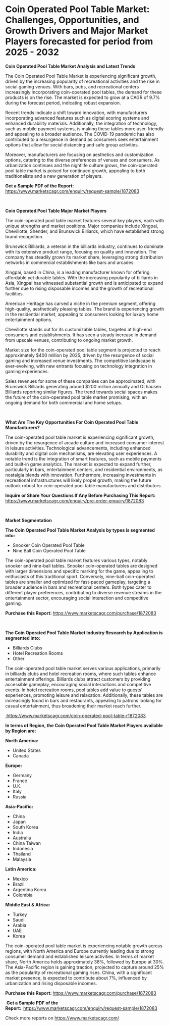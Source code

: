 <p><h1>Coin Operated Pool Table Market: Challenges, Opportunities, and Growth Drivers and Major Market Players forecasted for period from 2025 - 2032</h1></p><p><strong>Coin Operated Pool Table Market Analysis and Latest Trends</strong></p>
<p><p>The Coin Operated Pool Table Market is experiencing significant growth, driven by the increasing popularity of recreational activities and the rise in social gaming venues. With bars, pubs, and recreational centers increasingly incorporating coin-operated pool tables, the demand for these products is on the rise. The market is expected to grow at a CAGR of 9.7% during the forecast period, indicating robust expansion.</p><p>Recent trends indicate a shift toward innovation, with manufacturers incorporating advanced features such as digital scoring systems and enhanced durability materials. Additionally, the integration of technology, such as mobile payment systems, is making these tables more user-friendly and appealing to a broader audience. The COVID-19 pandemic has also contributed to a resurgence in demand as consumers seek entertainment options that allow for social distancing and safe group activities.</p><p>Moreover, manufacturers are focusing on aesthetics and customization options, catering to the diverse preferences of venues and consumers. As urbanization continues and the nightlife culture grows, the coin-operated pool table market is poised for continued growth, appealing to both traditionalists and a new generation of players.</p></p>
<p><strong>Get a Sample PDF of the Report:&nbsp;</strong> <a href="https://www.marketscagr.com/enquiry/request-sample/1872083?utm_campaign=1835&utm_medium=2&utm_source=Github&utm_content=ia&utm_term=05022025&utm_id=coin-operated-pool-table">https://www.marketscagr.com/enquiry/request-sample/1872083</a></p>
<p>&nbsp;</p>
<p><strong>Coin Operated Pool Table Major Market Players</strong></p>
<p><p>The coin-operated pool table market features several key players, each with unique strengths and market positions. Major companies include Xingpai, Chevillotte, Shender, and Brunswick Billiards, which have established strong brand recognition. </p><p>Brunswick Billiards, a veteran in the billiards industry, continues to dominate with its extensive product range, focusing on quality and innovation. The company has steadily grown its market share, leveraging strong distribution networks in commercial establishments like bars and arcades.</p><p>Xingpai, based in China, is a leading manufacturer known for offering affordable yet durable tables. With the increasing popularity of billiards in Asia, Xingpai has witnessed substantial growth and is anticipated to expand further due to rising disposable incomes and the growth of recreational facilities.</p><p>American Heritage has carved a niche in the premium segment, offering high-quality, aesthetically pleasing tables. The brand is experiencing growth in the residential market, appealing to consumers looking for luxury home entertainment options.</p><p>Chevillotte stands out for its customizable tables, targeted at high-end consumers and establishments. It has seen a steady increase in demand from upscale venues, contributing to ongoing market growth.</p><p>Market size for the coin-operated pool table segment is projected to reach approximately $400 million by 2025, driven by the resurgence of social gaming and increased venue investments. The competitive landscape is ever-evolving, with new entrants focusing on technology integration in gaming experiences.</p><p>Sales revenues for some of these companies can be approximated, with Brunswick Billiards generating around $200 million annually and OLhausen Billiards reporting similar figures. The trend towards social spaces makes the future of the coin-operated pool table market promising, with an ongoing demand for both commercial and home setups.</p></p>
<p>&nbsp;</p>
<p><strong>What Are The Key Opportunities For Coin Operated Pool Table Manufacturers?</strong></p>
<p><p>The coin-operated pool table market is experiencing significant growth, driven by the resurgence of arcade culture and increased consumer interest in leisure activities. Technological advancements, including enhanced durability and digital coin mechanisms, are elevating user experiences. A notable trend is the integration of smart features, such as mobile payments and built-in game analytics. The market is expected to expand further, particularly in bars, entertainment centers, and residential environments, as nostalgia blends with innovation. Furthermore, increasing investments in recreational infrastructures will likely propel growth, making the future outlook robust for coin-operated pool table manufacturers and distributors.</p></p>
<p><strong>Inquire or Share Your Questions If Any Before Purchasing This Report:</strong> <a href="https://www.marketscagr.com/enquiry/pre-order-enquiry/1872083?utm_campaign=1835&utm_medium=2&utm_source=Github&utm_content=ia&utm_term=05022025&utm_id=coin-operated-pool-table">https://www.marketscagr.com/enquiry/pre-order-enquiry/1872083</a></p>
<p>&nbsp;</p>
<p><strong>Market Segmentation</strong></p>
<p><strong>The Coin Operated Pool Table Market Analysis by types is segmented into:</strong></p>
<p><ul><li>Snooker Coin Operated Pool Table</li><li>Nine Ball Coin Operated Pool Table</li></ul></p>
<p><p>The coin-operated pool table market features various types, notably snooker and nine-ball tables. Snooker coin-operated tables are designed with larger dimensions and specific marking for the game, appealing to enthusiasts of this traditional sport. Conversely, nine-ball coin-operated tables are smaller and optimized for fast-paced gameplay, targeting a broader audience in bars and recreational centers. Both types cater to different player preferences, contributing to diverse revenue streams in the entertainment sector, encouraging social interaction and competitive gaming.</p></p>
<p><strong>Purchase this Report:&nbsp;</strong><a href="https://www.marketscagr.com/purchase/1872083?utm_campaign=1835&utm_medium=2&utm_source=Github&utm_content=ia&utm_term=05022025&utm_id=coin-operated-pool-table">https://www.marketscagr.com/purchase/1872083</a></p>
<p>&nbsp;</p>
<p><strong>The Coin Operated Pool Table Market Industry Research by Application is segmented into:</strong></p>
<p><ul><li>Billiards Clubs</li><li>Hotel Recreation Rooms</li><li>Other</li></ul></p>
<p><p>The coin-operated pool table market serves various applications, primarily in billiards clubs and hotel recreation rooms, where such tables enhance entertainment offerings. Billiards clubs attract customers by providing accessible gameplay, encouraging social interactions and competitive events. In hotel recreation rooms, pool tables add value to guests' experiences, promoting leisure and relaxation. Additionally, these tables are increasingly found in bars and restaurants, appealing to patrons looking for casual entertainment, thus broadening their market reach further.</p></p>
<p><a href="https://www.marketscagr.com/coin-operated-pool-table-r1872083?utm_campaign=1835&utm_medium=2&utm_source=Github&utm_content=ia&utm_term=05022025&utm_id=coin-operated-pool-table">&nbsp;https://www.marketscagr.com/coin-operated-pool-table-r1872083</a></p>
<p><strong>In terms of Region, the Coin Operated Pool Table Market Players available by Region are:</strong></p>
<p>
    <p> <strong> North America: </strong>
        <ul>
            <li>United States</li>
            <li>Canada</li>
        </ul>
        </p> 
    <p> <strong> Europe: </strong>
        <ul>
            <li>Germany</li>
            <li>France</li>
            <li>U.K.</li>
            <li>Italy</li>
            <li>Russia</li>
        </ul>
        </p> 
    <p> <strong> Asia-Pacific: </strong>
        <ul>
            <li>China</li>
            <li>Japan</li>
            <li>South Korea</li>
            <li>India</li>
            <li>Australia</li>
            <li>China Taiwan</li>
            <li>Indonesia</li>
            <li>Thailand</li>
            <li>Malaysia</li>
        </ul>
        </p> 
    <p> <strong> Latin America: </strong>
        <ul>
            <li>Mexico</li>
            <li>Brazil</li>
            <li>Argentina Korea</li>
            <li>Colombia</li>
        </ul>
        </p> 
    <p> <strong> Middle East & Africa: </strong>
        <ul>
            <li>Turkey</li>
            <li>Saudi</li>
            <li>Arabia</li>
            <li>UAE</li>
            <li>Korea</li>
        </ul>
    </p>
    </p>
<p><p>The coin-operated pool table market is experiencing notable growth across regions, with North America and Europe currently leading due to strong consumer demand and established leisure activities. In terms of market share, North America holds approximately 38%, followed by Europe at 30%. The Asia-Pacific region is gaining traction, projected to capture around 25% as the popularity of recreational gaming rises. China, with a significant market presence, is expected to contribute about 7%, influenced by urbanization and rising disposable incomes.</p></p>
<p><strong>Purchase this Report: </strong><a href="https://www.marketscagr.com/purchase/1872083?utm_campaign=1835&utm_medium=2&utm_source=Github&utm_content=ia&utm_term=05022025&utm_id=coin-operated-pool-table">https://www.marketscagr.com/purchase/1872083</a></p>
<p>&nbsp;<strong>Get a Sample PDF of the Report:&nbsp;&nbsp;</strong><a href="https://www.marketscagr.com/enquiry/request-sample/1872083?utm_campaign=1835&utm_medium=2&utm_source=Github&utm_content=ia&utm_term=05022025&utm_id=coin-operated-pool-table">https://www.marketscagr.com/enquiry/request-sample/1872083</a></p>
<p><strong></strong></p>
<p>Check more reports on <a href="https://www.marketscagr.com/?utm_campaign=1835&utm_medium=2&utm_source=Github&utm_content=ia&utm_term=05022025&utm_id=coin-operated-pool-table">https://www.marketscagr.com/</a></p>